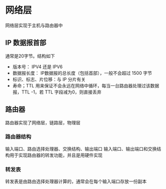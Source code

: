 # 网络层
网络层实现于主机与路由器中
## IP 数据报首部
通常是20字节。结构如下

- 版本号： IPV4 还是 IPV6
- 数据报长度： IP数据报的总长度（包括首部），一般不会超过 1500 字节
- 标识、标志、片位移：与 IP 分片有关
- 寿命；TTL 用来保证不会永远在网络中循环，每当一台路由器处理过该数据报，TTL -1，若 TTL 字段减为0，则直接丢弃

## 路由器
路由器实现了网络层，链路层，物理层
### 路由器结构
输入端口、路由选择处理器、交换结构、输出端口
输入端口、输出端口和交换结构用于实现路由器的转发功能，并且是用硬件实现
### 转发表
转发表是由路由选择处理器计算的，通常会在每个输入端口存放一份副本
